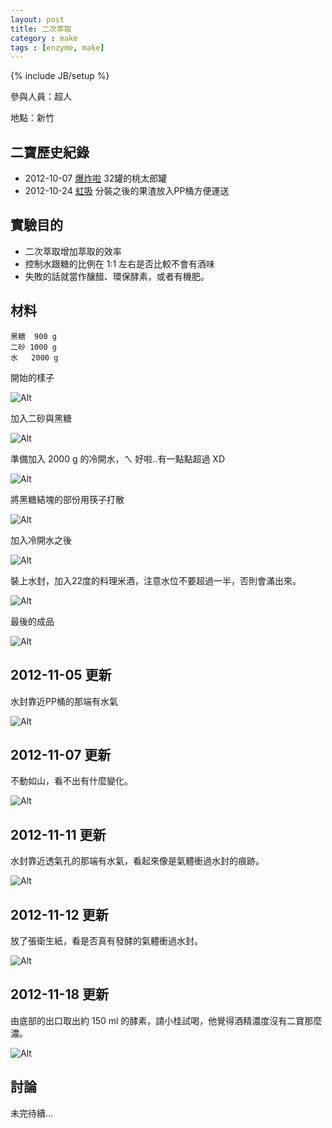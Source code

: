 ```yaml
---
layout: post
title: 二次萃取
category : make
tags : [enzyme, make]
---
```

{% include JB/setup %}

參與人員：超人

地點：新竹

## 二寶歷史紀錄

* 2012-10-07 [爆炸啦](/make/2012/10/07/bang) 32罐的桃太郎罐
* 2012-10-24 [虹吸](/make/2012/10/24/siphon) 分裝之後的果渣放入PP桶方便運送

## 實驗目的

* 二次萃取增加萃取的效率
* 控制水跟糖的比例在 1:1 左右是否比較不會有酒味
* 失敗的話就當作釀醋、環保酵素，或者有機肥。

## 材料

    黑糖  900 g
    二砂 1000 g
    水   2000 g

開始的樣子

![Alt](/img/make/2012-11-04/IMG_20121104_234338.jpg)

加入二砂與黑糖

![Alt](/img/make/2012-11-04/IMG_20121104_234747.jpg)

準備加入 2000 g 的冷開水，ㄟ 好啦..有一點點超過 XD

![Alt](/img/make/2012-11-04/IMG_20121104_235343.jpg)

將黑糖結塊的部份用筷子打散

![Alt](/img/make/2012-11-04/IMG_20121104_235409.jpg)

加入冷開水之後

![Alt](/img/make/2012-11-04/IMG_20121104_235815.jpg)

裝上水封，加入22度的料理米酒，注意水位不要超過一半，否則會滿出來。

![Alt](/img/make/2012-11-04/IMG_20121105_000052.jpg)

最後的成品

![Alt](/img/make/2012-11-04/IMG_20121105_000052.jpg)


## 2012-11-05 更新

水封靠近PP桶的那端有水氣

![Alt](/img/make/2012-11-04/IMG_20121105_234953.jpg)

## 2012-11-07 更新

不動如山，看不出有什麼變化。

![Alt](/img/make/2012-11-04/IMG_20121107_201454.jpg)

## 2012-11-11 更新

水封靠近透氣孔的那端有水氣，看起來像是氣體衝過水封的痕跡。

![Alt](/img/make/2012-11-04/IMG_20121111_002750.jpg)

## 2012-11-12 更新

放了張衛生紙，看是否真有發酵的氣體衝過水封。

![Alt](/img/make/2012-11-04/IMG_20121112_002410.jpg)

## 2012-11-18 更新

由底部的出口取出約 150 ml 的酵素，請小桂試喝，他覺得酒精濃度沒有二寶那麼濃。

![Alt](/img/make/2012-11-04/IMG_20121118_202544.jpg)

## 討論


未完待續...

